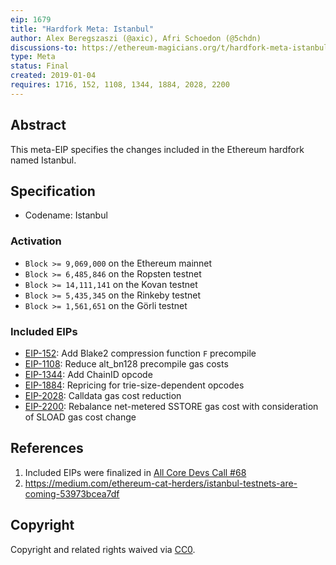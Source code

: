 ```yaml
---
eip: 1679
title: "Hardfork Meta: Istanbul"
author: Alex Beregszaszi (@axic), Afri Schoedon (@5chdn)
discussions-to: https://ethereum-magicians.org/t/hardfork-meta-istanbul-discussion/3207
type: Meta
status: Final
created: 2019-01-04
requires: 1716, 152, 1108, 1344, 1884, 2028, 2200
---
```


## Abstract

This meta-EIP specifies the changes included in the Ethereum hardfork named Istanbul.

## Specification

- Codename: Istanbul

### Activation
  - `Block >= 9,069,000` on the Ethereum mainnet
  - `Block >= 6,485,846` on the Ropsten testnet
  - `Block >= 14,111,141` on the Kovan testnet
  - `Block >= 5,435,345` on the Rinkeby testnet
  - `Block >= 1,561,651` on the Görli testnet

### Included EIPs
  - [EIP-152](https://eips.ethereum.org/EIPS/eip-152): Add Blake2 compression function `F` precompile
  - [EIP-1108](https://eips.ethereum.org/EIPS/eip-1108): Reduce alt_bn128 precompile gas costs
  - [EIP-1344](https://eips.ethereum.org/EIPS/eip-1344): Add ChainID opcode
  - [EIP-1884](https://eips.ethereum.org/EIPS/eip-1884): Repricing for trie-size-dependent opcodes
  - [EIP-2028](https://eips.ethereum.org/EIPS/eip-2028): Calldata gas cost reduction
  - [EIP-2200](https://eips.ethereum.org/EIPS/eip-2200): Rebalance net-metered SSTORE gas cost with consideration of SLOAD gas cost change

## References

1. Included EIPs were finalized in [All Core Devs Call #68](https://github.com/ethereum/pm/blob/master/All%20Core%20Devs%20Meetings/Meeting%2068.md)
2. https://medium.com/ethereum-cat-herders/istanbul-testnets-are-coming-53973bcea7df

## Copyright

Copyright and related rights waived via [CC0](https://creativecommons.org/publicdomain/zero/1.0/).
